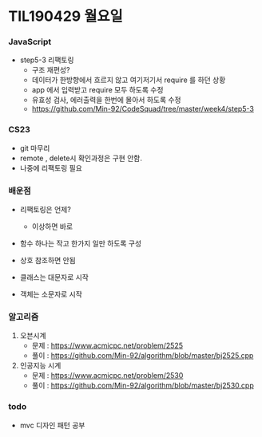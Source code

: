 # TIL190429 월요일

### JavaScript  

- step5-3 리팩토링
  - 구조 재편성?
  - 데이터가 한방향에서 흐르지 않고 여기저기서 require 를 하던 상황
  - app 에서 입력받고 require 모두 하도록 수정
  - 유효성 검사, 에러출력을 한번에 몰아서 하도록 수정
  - <https://github.com/Min-92/CodeSquad/tree/master/week4/step5-3>

### CS23

- git 마무리
- remote , delete시 확인과정은 구현 안함.
- 나중에 리팩토링 필요



### 배운점

- 리팩토링은 언제?
  - 이상하면 바로
- 함수 하나는 작고 한가지 일만 하도록 구성
- 상호 참조하면 안됨

- 클래스는 대문자로 시작
- 객체는 소문자로 시작



### 알고리즘

1. 오븐시계
   - 문제 : https://www.acmicpc.net/problem/2525
   - 풀이 : <https://github.com/Min-92/algorithm/blob/master/bj2525.cpp>
2. 인공지능 시계
   - 문제 :  https://www.acmicpc.net/problem/2530
   - 풀이 : <https://github.com/Min-92/algorithm/blob/master/bj2530.cpp>



### todo

- mvc 디자인 패턴 공부


